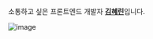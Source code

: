 소통하고 싶은 프론트엔드 개발자 <a href="https://kimhyerin.notion.site/Hyerin-Kim-c9cc2abc9f814dabb717d7b651bf029a"><b>김혜린</b></a>입니다.

![image](https://user-images.githubusercontent.com/80014467/232355682-9145f712-10e0-44fb-9139-b41e239a7dfd.png)
